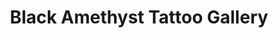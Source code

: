 ---
title: "Black Amethyst Tattoo Gallery"
url: /saint-petersburg/black-amethyst-tattoo-gallery/
shop: tattoo
---
